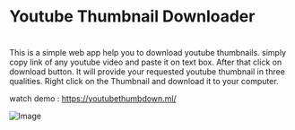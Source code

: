 # Youtube Thumbnail Downloader <h1>
  
This is a simple web app help you to download youtube thumbnails. simply copy link of any youtube video and paste it on text box. After that click on download button. It will provide your requested youtube thumbnail in three qualities. Right click on the Thumbnail and download it to your computer.
  
watch demo : https://youtubethumbdown.ml/

![Image](https://telegra.ph/file/bd72404455982bd4be6dc.png)
